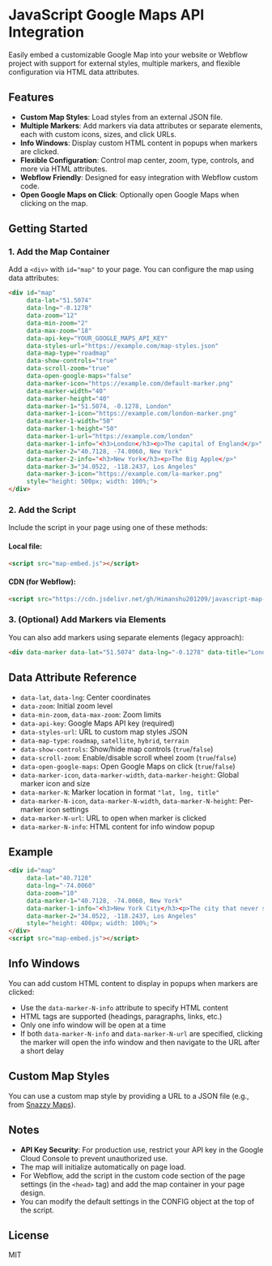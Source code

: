 # JavaScript Google Maps API Integration

Easily embed a customizable Google Map into your website or Webflow project with support for external styles, multiple markers, and flexible configuration via HTML data attributes.

## Features
- **Custom Map Styles**: Load styles from an external JSON file.
- **Multiple Markers**: Add markers via data attributes or separate elements, each with custom icons, sizes, and click URLs.
- **Info Windows**: Display custom HTML content in popups when markers are clicked.
- **Flexible Configuration**: Control map center, zoom, type, controls, and more via HTML attributes.
- **Webflow Friendly**: Designed for easy integration with Webflow custom code.
- **Open Google Maps on Click**: Optionally open Google Maps when clicking on the map.

## Getting Started

### 1. Add the Map Container
Add a `<div>` with `id="map"` to your page. You can configure the map using data attributes:

```html
<div id="map"
     data-lat="51.5074"
     data-lng="-0.1278"
     data-zoom="12"
     data-min-zoom="2"
     data-max-zoom="18"
     data-api-key="YOUR_GOOGLE_MAPS_API_KEY"
     data-styles-url="https://example.com/map-styles.json"
     data-map-type="roadmap"
     data-show-controls="true"
     data-scroll-zoom="true"
     data-open-google-maps="false"
     data-marker-icon="https://example.com/default-marker.png"
     data-marker-width="40"
     data-marker-height="40"
     data-marker-1="51.5074, -0.1278, London"
     data-marker-1-icon="https://example.com/london-marker.png"
     data-marker-1-width="50"
     data-marker-1-height="50"
     data-marker-1-url="https://example.com/london"
     data-marker-1-info="<h3>London</h3><p>The capital of England</p>"
     data-marker-2="40.7128, -74.0060, New York"
     data-marker-2-info="<h3>New York</h3><p>The Big Apple</p>"
     data-marker-3="34.0522, -118.2437, Los Angeles"
     data-marker-3-icon="https://example.com/la-marker.png"
     style="height: 500px; width: 100%;">
</div>
```

### 2. Add the Script
Include the script in your page using one of these methods:

#### Local file:
```html
<script src="map-embed.js"></script>
```

#### CDN (for Webflow):
```html
<script src="https://cdn.jsdelivr.net/gh/Himanshu201209/javascript-map-api@main/map-embed.js"></script>
```

### 3. (Optional) Add Markers via Elements
You can also add markers using separate elements (legacy approach):

```html
<div data-marker data-lat="51.5074" data-lng="-0.1278" data-title="London" data-icon="https://example.com/london-marker.png" data-width="50" data-height="50" data-url="https://example.com/london" data-info="<h3>London</h3><p>Click for more info</p>"></div>
```

## Data Attribute Reference
- `data-lat`, `data-lng`: Center coordinates
- `data-zoom`: Initial zoom level
- `data-min-zoom`, `data-max-zoom`: Zoom limits
- `data-api-key`: Google Maps API key (required)
- `data-styles-url`: URL to custom map styles JSON
- `data-map-type`: `roadmap`, `satellite`, `hybrid`, `terrain`
- `data-show-controls`: Show/hide map controls (`true`/`false`)
- `data-scroll-zoom`: Enable/disable scroll wheel zoom (`true`/`false`)
- `data-open-google-maps`: Open Google Maps on click (`true`/`false`)
- `data-marker-icon`, `data-marker-width`, `data-marker-height`: Global marker icon and size
- `data-marker-N`: Marker location in format `"lat, lng, title"`
- `data-marker-N-icon`, `data-marker-N-width`, `data-marker-N-height`: Per-marker icon settings
- `data-marker-N-url`: URL to open when marker is clicked
- `data-marker-N-info`: HTML content for info window popup

## Example
```html
<div id="map"
     data-lat="40.7128"
     data-lng="-74.0060"
     data-zoom="10"
     data-marker-1="40.7128, -74.0060, New York"
     data-marker-1-info="<h3>New York City</h3><p>The city that never sleeps</p>"
     data-marker-2="34.0522, -118.2437, Los Angeles"
     style="height: 400px; width: 100%;">
</div>
<script src="map-embed.js"></script>
```

## Info Windows
You can add custom HTML content to display in popups when markers are clicked:

- Use the `data-marker-N-info` attribute to specify HTML content
- HTML tags are supported (headings, paragraphs, links, etc.)
- Only one info window will be open at a time
- If both `data-marker-N-info` and `data-marker-N-url` are specified, clicking the marker will open the info window and then navigate to the URL after a short delay

## Custom Map Styles
You can use a custom map style by providing a URL to a JSON file (e.g., from [Snazzy Maps](https://snazzymaps.com/)).

## Notes
- **API Key Security**: For production use, restrict your API key in the Google Cloud Console to prevent unauthorized use.
- The map will initialize automatically on page load.
- For Webflow, add the script in the custom code section of the page settings (in the `<head>` tag) and add the map container in your page design.
- You can modify the default settings in the CONFIG object at the top of the script.

## License
MIT
